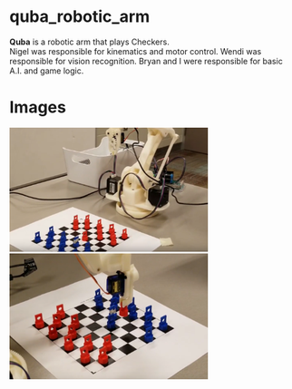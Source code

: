 # quba_robotic_arm
**Quba** is a robotic arm that plays Checkers.<br>
Nigel was responsible for kinematics and motor control. Wendi was responsible for vision recognition. Bryan and I were responsible for basic A.I. and game logic. 

# Images

<img src="images/robotic_arm.png" width=350> <img src="images/picking_up_piece.png" width=350> 
